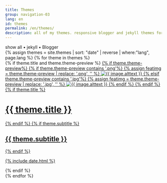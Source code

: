 ```yaml
---
title: Themes
group: navigation-03
lang: en
id: themes
permalink: /en/themes/
description: all of my themes. responsive blogger and jekyll themes for free
---
```

<div class="filtering">
    <span class="filter" data-filter="all">show all</span> &bull;
    <span class="filter" data-filter=".jekyll">jekyll</span> &bull;
    <span class="filter" data-filter=".blogger">Blogger</span>
</div>

<div class="portfolio-wrapper" id="container">
    {% assign themes = site.themes | sort: "date" | reverse | where:"lang", page.lang %}
    {% for theme in themes %}
        <div class="theme-wrapper mix {{ theme.category }}">
            {% if theme.title and theme.theme-preview %}
                <a href="{{ theme.url | remove: '/index.html' }}">
                    {% if theme.theme-preview%}
                        {% if theme.theme-preview contains '.png'%}
                            {% assign featimg = theme.theme-preview | replace: '.png', '' %}
                            <img src="{{ site.img_dir }}/{{ featimg | append: '-450x450.png' }}" alt="{{ image.alttext }}">
                        {% elsif theme.theme-preview contains '.jpg'%}
                            {% assign featimg = theme.theme-preview | replace: '.jpg', '' %}
                            <img src="{{ site.img_dir }}/{{ featimg | append: '-450x450.jpg' }}" alt="{{ image.alttext }}">
                        {% endif %}
                    {% endif %}
                    {% if theme.title %}
                        <h1>{{ theme.title }}</h1>
                    {% endif %}
                    {% if theme.subtitle %}
                        <h2 class="subtitle">{{ theme.subtitle }}</h2>
                    {% endif %}
                        <p>{% include date.html %}</p>
                </a>
            {% endif %}
        </div>
    {% endfor %}
</div>
